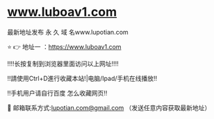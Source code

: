 # www.luboav1.com
 最新地址发布
永 久 域 名www.lupotian.com


⭐️ 👉 地址一 ：https://www.luboav1.com

‼️‼️长按复制到浏览器里面访问以上网址‼️‼️

‼️請使用Ctrl+D進行收藏本站!|电脑/Ipad/手机在线播放‼️

‼️手机用户请自行百度 怎么收藏网页‼️

📧 邮箱联系方式:lupotian.com@gmail.com （发送任意内容获取最新地址）
